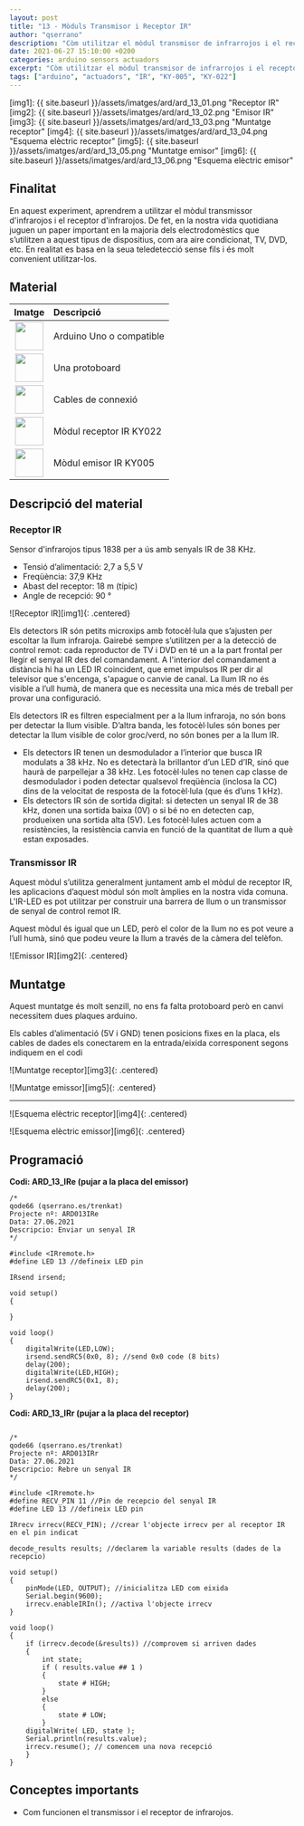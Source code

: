 ```yaml
---
layout: post
title: "13 - Mòduls Transmisor i Receptor IR"
author: "qserrano"
description: "Còm utilitzar el mòdul transmisor de infrarrojos i el receptor de infrarrojos."
date: 2021-06-27 15:10:00 +0200
categories: arduino sensors actuadors
excerpt: "Còm utilitzar el mòdul transmisor de infrarrojos i el receptor de infrarrojos."
tags: ["arduino", "actuadors", "IR", "KY-005", "KY-022"]
---
```


[img1]: {{ site.baseurl }}/assets/imatges/ard/ard_13_01.png "Receptor IR"
[img2]: {{ site.baseurl }}/assets/imatges/ard/ard_13_02.png "Emisor IR"
[img3]: {{ site.baseurl }}/assets/imatges/ard/ard_13_03.png "Muntatge receptor"
[img4]: {{ site.baseurl }}/assets/imatges/ard/ard_13_04.png "Esquema elèctric receptor"
[img5]: {{ site.baseurl }}/assets/imatges/ard/ard_13_05.png "Muntatge emisor"
[img6]: {{ site.baseurl }}/assets/imatges/ard/ard_13_06.png "Esquema elèctric emisor"

## Finalitat

En aquest experiment, aprendrem a utilitzar el mòdul transmissor
d'infrarojos i el receptor d'infrarojos.
De fet, en la nostra vida quotidiana juguen un paper important en la
majoria dels electrodomèstics que s’utilitzen a aquest tipus de
dispositius, com ara aire condicionat, TV, DVD, etc. En realitat es basa
en la seua teledetecció sense fils i és molt convenient utilitzar-los.

## Material

|                               Imatge                               | Descripció                                                           |
| :----------------------------------------------------------------: | :------------------------------------------------------------------- |
| <img src="{{ site.baseurl }}/assets/imatges/mat/mat_unor3.png" width="50" height="50">  | Arduino Uno o compatible |
| <img src="{{ site.baseurl }}/assets/imatges/mat/mat_protoboard.png" width="50" height="50"> | Una protoboard |
| <img src="{{ site.baseurl }}/assets/imatges/mat/mat_cables.png" width="50" height="50"> | Cables de connexió |
| <img src="{{ site.baseurl }}/assets/imatges/mat/mat_KY-022.png" width="50" height="50"> | Mòdul receptor IR KY022 |
| <img src="{{ site.baseurl }}/assets/imatges/mat/mat_KY-005.png" width="50" height="50"> | Mòdul emisor IR KY005 |

## Descripció del material

### Receptor IR

Sensor d'infrarojos tipus 1838 per a ús amb senyals IR de 38 KHz.

- Tensió d’alimentació: 2,7 a 5,5 V
- Freqüència: 37,9 KHz
- Abast del receptor: 18 m (típic)
- Angle de recepció: 90 °

![Receptor IR][img1]{: .centered}

Els detectors IR són petits microxips amb fotocèl·lula que s’ajusten per
escoltar la llum infraroja. Gairebé sempre s’utilitzen per a la detecció
de control remot: cada reproductor de TV i DVD en té un a la part
frontal per llegir el senyal IR des del comandament. A l'interior del
comandament a distància hi ha un LED IR coincident, que emet impulsos IR
per dir al televisor que s'encenga, s'apague o canvie de canal. La llum
IR no és visible a l’ull humà, de manera que es necessita una mica més
de treball per provar una configuració.

Els detectors IR es filtren especialment per a la llum infraroja, no són
bons per detectar la llum visible. D’altra banda, les fotocèl·lules són
bones per detectar la llum visible de color groc/verd, no són bones
per a la llum IR.

- Els detectors IR tenen un desmodulador a l’interior que busca IR
  modulats a 38 kHz. No es detectarà la brillantor d’un LED d’IR, sinó que
  haurà de parpellejar a 38 kHz. Les fotocèl·lules no tenen cap classe de
  desmodulador i poden detectar qualsevol freqüència (inclosa la CC) dins
  de la velocitat de resposta de la fotocèl·lula (que és d’uns 1 kHz).
- Els detectors IR són de sortida digital: si detecten un senyal IR de
  38 kHz, donen una sortida baixa (0V) o si bé no en detecten cap,
  produeixen una sortida alta (5V). Les fotocèl·lules actuen com a
  resistències, la resistència canvia en funció de la quantitat de llum a
  què estan exposades.

### Transmissor IR

Aquest mòdul s’utilitza generalment juntament amb el mòdul de receptor
IR, les aplicacions d’aquest mòdul són molt àmplies en la nostra vida
comuna. L'IR-LED es pot utilitzar per construir una barrera de llum o un
transmissor de senyal de control remot IR.

Aquest mòdul és igual que un LED, però el color de la llum no es pot
veure a l’ull humà, sinó que podeu veure la llum a través de la càmera
del telèfon.

![Emissor IR][img2]{: .centered}

## Muntatge

Aquest muntatge és molt senzill, no ens fa falta protoboard però en
canvi necessitem dues plaques arduino.

Els cables d’alimentació (5V i GND) tenen posicions fixes en la placa,
els cables de dades els conectarem en la entrada/eixida corresponent
segons indiquem en el codi

![Muntatge receptor][img3]{: .centered}

![Muntatge emissor][img5]{: .centered}

---

![Esquema elèctric receptor][img4]{: .centered}

![Esquema elèctric emissor][img6]{: .centered}

## Programació

**Codi: ARD_13_IRe (pujar a la placa del emissor)**

```Arduino
/*
qode66 (qserrano.es/trenkat)
Projecte nº: ARD013IRe
Data: 27.06.2021
Descripcio: Enviar un senyal IR
*/

#include <IRremote.h>
#define LED 13 //defineix LED pin

IRsend irsend;

void setup()
{

}

void loop()
{
    digitalWrite(LED,LOW);
    irsend.sendRC5(0x0, 8); //send 0x0 code (8 bits)
    delay(200);
    digitalWrite(LED,HIGH);
    irsend.sendRC5(0x1, 8);
    delay(200);
}

```

**Codi: ARD_13_IRr (pujar a la placa del receptor)**

```Arduino

/*
qode66 (qserrano.es/trenkat)
Projecte nº: ARD013IRr
Data: 27.06.2021
Descripcio: Rebre un senyal IR
*/

#include <IRremote.h>
#define RECV_PIN 11 //Pin de recepcio del senyal IR
#define LED 13 //defineix LED pin

IRrecv irrecv(RECV_PIN); //crear l'objecte irrecv per al receptor IR en el pin indicat

decode_results results; //declarem la variable results (dades de la recepcio)

void setup()
{
    pinMode(LED, OUTPUT); //inicialitza LED com eixida
    Serial.begin(9600);
    irrecv.enableIRIn(); //activa l'objecte irrecv
}

void loop()
{
    if (irrecv.decode(&results)) //comprovem si arriven dades
    {
        int state;
        if ( results.value ## 1 )
        {
            state # HIGH;
        }
        else
        {
            state # LOW;
        }
    digitalWrite( LED, state );
    Serial.println(results.value);
    irrecv.resume(); // comencem una nova recepció
    }
}

```

## Conceptes importants

- Com funcionen el transmissor i el receptor de infrarojos.